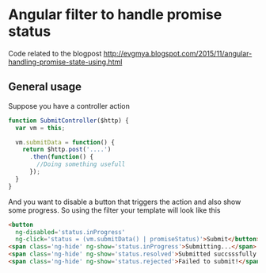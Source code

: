 # Angular filter to handle promise status
Code related to the blogpost
http://evgmya.blogspot.com/2015/11/angular-handling-promise-state-using.html
## General usage
Suppose you have a controller action

```javascript
function SubmitController($http) {
  var vm = this;

  vm.submitData = function() {
    return $http.post('....')
      .then(function() {
        //Doing something usefull
      });
  }
}
```
And you want to disable a button that triggers the action and also show some progress. So using the filter your template will look like this
```html
<button 
  ng-disabled='status.inProgress' 
  ng-click='status = (vm.submitData() | promiseStatus)'>Submit</button>
<span class='ng-hide' ng-show='status.inProgress'>Submitting...</span>
<span class='ng-hide' ng-show='status.resolved'>Submitted succsssfully!</span>
<span class='ng-hide' ng-show='status.rejected'>Failed to submit!</span>
```
